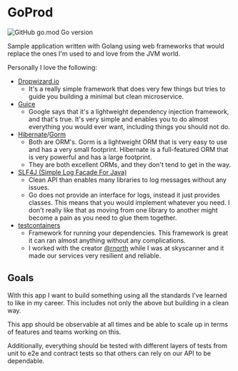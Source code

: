 # GoProd

![GitHub go.mod Go version](https://img.shields.io/github/go-mod/go-version/kevinrobayna/goprod)

Sample application written with Golang using web frameworks that would replace the ones I'm used to and love from the
JVM world.

Personally I love the following:

* [Dropwizard.io](https://www.dropwizard.io/en/latest/)
    * It's a really simple framework that does very few things but tries to guide you building a minimal but clean
      microservice.
* [Guice](https://github.com/google/guice)
    * Google says that it's a lightweight dependency injection framework, and that's true. It's very simple and enables
      you to do almost everything you would ever want, including things you should not do.
* [Hibernate](https://hibernate.org)/[Gorm](https://gorm.grails.org)
    * Both are ORM's. Gorm is a lightweight ORM that is very easy to use and has a very small footprint. Hibernate is a
      full-featured ORM that is very powerful and has a large footprint.
    * They are both excellent ORMs, and they don't tend to get in the way.
* [SLF4J (Simple Log Facade For Java)](http://www.slf4j.org)
    * Clean API than enables many libraries to log messages without any issues.
    * Go does not provide an interface for logs, instead it just provides classes. This means that you would
      implement whatever you need. I don't really like that as moving from one library to another might become a pain as
      you need to glue them together.
* [testcontainers](http://testcontainers.org/)
    * Framework for running your dependencies. This framework is great it can ran almost anything without any
      complications.
    * I worked with the creator [@rnorth](https://github.com/rnorth) while I was at skyscanner and it made our services
      very resilient and reliable.

## Goals

With this app I want to build something using all the standards I've learned to like in my career. This includes
not only the above but building in a clean way.

This app should be observable at all times and be able to scale up in terms of features and teams working on this.

Additionally, everything should be tested with different layers of tests from unit to e2e and contract tests so that
others can rely on our API to be dependable.
